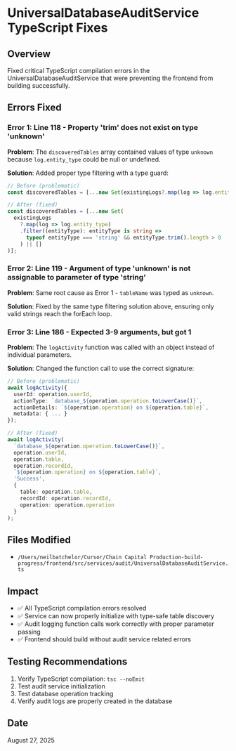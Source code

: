 # UniversalDatabaseAuditService TypeScript Fixes

## Overview
Fixed critical TypeScript compilation errors in the UniversalDatabaseAuditService that were preventing the frontend from building successfully.

## Errors Fixed

### Error 1: Line 118 - Property 'trim' does not exist on type 'unknown'
**Problem**: The `discoveredTables` array contained values of type `unknown` because `log.entity_type` could be null or undefined.

**Solution**: Added proper type filtering with a type guard:
```typescript
// Before (problematic)
const discoveredTables = [...new Set(existingLogs?.map(log => log.entity_type) || [])];

// After (fixed)
const discoveredTables = [...new Set(
  existingLogs
    ?.map(log => log.entity_type)
    .filter((entityType): entityType is string => 
      typeof entityType === 'string' && entityType.trim().length > 0
    ) || []
)];
```

### Error 2: Line 119 - Argument of type 'unknown' is not assignable to parameter of type 'string'
**Problem**: Same root cause as Error 1 - `tableName` was typed as `unknown`.

**Solution**: Fixed by the same type filtering solution above, ensuring only valid strings reach the forEach loop.

### Error 3: Line 186 - Expected 3-9 arguments, but got 1
**Problem**: The `logActivity` function was called with an object instead of individual parameters.

**Solution**: Changed the function call to use the correct signature:
```typescript
// Before (problematic)
await logActivity({
  userId: operation.userId,
  actionType: `database_${operation.operation.toLowerCase()}`,
  actionDetails: `${operation.operation} on ${operation.table}`,
  metadata: { ... }
});

// After (fixed)
await logActivity(
  `database_${operation.operation.toLowerCase()}`,
  operation.userId,
  operation.table,
  operation.recordId,
  `${operation.operation} on ${operation.table}`,
  'Success',
  {
    table: operation.table,
    recordId: operation.recordId,
    operation: operation.operation
  }
);
```

## Files Modified
- `/Users/neilbatchelor/Cursor/Chain Capital Production-build-progress/frontend/src/services/audit/UniversalDatabaseAuditService.ts`

## Impact
- ✅ All TypeScript compilation errors resolved
- ✅ Service can now properly initialize with type-safe table discovery
- ✅ Audit logging function calls work correctly with proper parameter passing
- ✅ Frontend should build without audit service related errors

## Testing Recommendations
1. Verify TypeScript compilation: `tsc --noEmit`
2. Test audit service initialization
3. Test database operation tracking
4. Verify audit logs are properly created in the database

## Date
August 27, 2025
